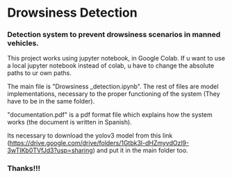# Drowsiness Detection
### Detection system to prevent drowsiness scenarios in manned vehicles.

This project works using jupyter notebook, in Google Colab. If u want to use a local jupyter notebook instead of colab, u have to change the absolute paths to ur own paths.

The main file is "Drowsiness _detection.ipynb". 
The rest of files are model implementations, necessary to the proper functioning of the system (They have to be in the same folder).

"documentation.pdf" is a pdf format file which explains how the system works (the document is written in Spanish).

Its necessary to download the yolov3 model from this link (https://drive.google.com/drive/folders/1Gtbk3l-dHZmyvdOzl9-3wTIKb0TVfJd3?usp=sharing) and put it in the main folder too.

### Thanks!!!
